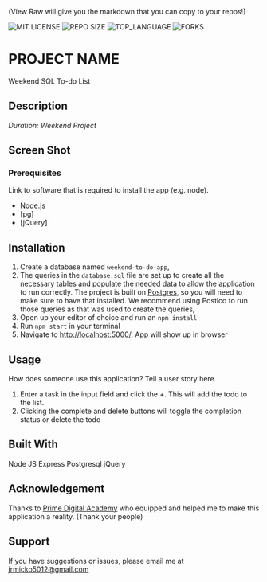 (View Raw will give you the markdown that you can copy to your repos!)


![MIT LICENSE](https://img.shields.io/github/license/scottbromander/the_marketplace.svg?style=flat-square)
![REPO SIZE](https://img.shields.io/github/repo-size/scottbromander/the_marketplace.svg?style=flat-square)
![TOP_LANGUAGE](https://img.shields.io/github/languages/top/scottbromander/the_marketplace.svg?style=flat-square)
![FORKS](https://img.shields.io/github/forks/scottbromander/the_marketplace.svg?style=social)

# PROJECT NAME
Weekend SQL To-do List

## Description

_Duration: Weekend Project_

## Screen Shot



### Prerequisites

Link to software that is required to install the app (e.g. node).

- [Node.js](https://nodejs.org/en/)
- [pg]
- [jQuery]

## Installation

1. Create a database named `weekend-to-do-app`,
2. The queries in the `database.sql` file are set up to create all the necessary tables and populate the needed data to allow the application to run correctly. The project is built on [Postgres](https://www.postgresql.org/download/), so you will need to make sure to have that installed. We recommend using Postico to run those queries as that was used to create the queries, 
3. Open up your editor of choice and run an `npm install`
4. Run `npm start` in your terminal
6. Navigate to [http://localhost:5000/](http://localhost:5000/). App will show up in browser


## Usage
How does someone use this application? Tell a user story here.

1. Enter a task in the input field and click the +. This will add the todo to the list.
2. Clicking the complete and delete buttons will toggle the completion status or delete the todo

## Built With

Node JS
Express
Postgresql
jQuery


## Acknowledgement
Thanks to [Prime Digital Academy](www.primeacademy.io) who equipped and helped me to make this application a reality. (Thank your people)

## Support
If you have suggestions or issues, please email me at [jrmicko5012@gmail.com](www.google.com)